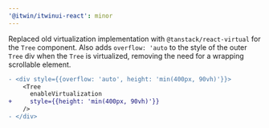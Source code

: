 ```yaml
---
'@itwin/itwinui-react': minor
---
```


Replaced old virtualization implementation with `@tanstack/react-virtual` for the `Tree` component. Also adds `overflow: 'auto` to the style of the outer `Tree` div when the `Tree` is virtualized, removing the need for a wrapping scrollable element.

```diff
- <div style={{overflow: 'auto', height: 'min(400px, 90vh)'}}>
    <Tree
      enableVirtualization
+     style={{height: 'min(400px, 90vh)'}}
    />
- </div>
```
